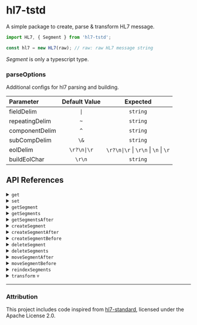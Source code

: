 # hl7-tstd

A simple package to create, parse & transform HL7 message.

```typescript
import HL7, { Segment } from 'hl7-tstd';

const hl7 = new HL7(raw); // raw: raw HL7 message string
```

_Segment_ is only a typescript type.

### parseOptions

Additional configs for hl7 parsing and building.

| Parameter      | Default Value |               Expected                |
| :------------- | :-----------: | :-----------------------------------: |
| fieldDelim     |     `\|`      |               `string`                |
| repeatingDelim |      `~`      |               `string`                |
| componentDelim |      `^`      |               `string`                |
| subCompDelim   |     `\&`      |               `string`                |
| eolDelim       |  `\r?\n\|\r`  | `\r?\n\|\r` \| `\r\n` \| `\n` \| `\r` |
| buildEolChar   |    `\r\n`     |               `string`                |

## API References

<details id="get">
<summary><code>get</code></summary>

Gets the value from a segment.

| Parameter         |   Type   | Requirement  |
| :---------------- | :------: | :----------: |
| field             | `string` | **Required** |
| repeatingIndex    | `number` |  Default: 0  |
| subComponentIndex | `number` |  Default: 0  |

Return: `string` | `null`

```typescript
const zyxSegment = hl7.getSegment('ZYX');

zyxSegment?.get('ZYX.5.2', 1, 2);
```

### Examples

```
ZYX|1|A|B|C|Repeat1~Component1^Component2~SubComp1&SubComp2^Component2~Repeat3
```

```typescript
// Get entire segment
zyxSegment.get('ZYX'); // ZYX|1|A|B|C|Repeat1~Component1^Component2~SubComp1&SubComp2^Component2~Repeat3

// Get repeating fields
zyxSegment.get('ZYX.5'); // Repeat1
zyxSegment.get('ZYX.5', 2); // SubComp1&SubComp2^Component2
zyxSegment.get('ZYX.5', -1); // Repeat1~Component1^Component2~SubComp1&SubComp2^Component2~Repeat3

// Get component
zyxSegment.get('ZYX.5.1', 1); // Component1

// Get subcomponent
zyxSegment.get('ZYX.5.1', 2); // SubComp1
zyxSegment.get('ZYX.5.1', 2, 1); // SubComp2
zyxSegment.get('ZYX.5.1', 2, -1); // SubComp1&SubComp2
```

</details>

<details id="set">
<summary><code>set</code></summary>

Sets the value of on a segment.

| Parameter         |   Type   | Requirement  |
| :---------------- | :------: | :----------: |
| field             | `string` | **Required** |
| value             | `string` | **Required** |
| repeatingIndex    | `number` |  Default: 0  |
| subComponentIndex | `number` |  Default: 0  |

```typescript
const zyxSegment = hl7.getSegment('ZYX');

zyxSegment?.set('ZYX.5.2', 'ABCD', 1, 2); // ZYX|||||~^&&ABCD
```

</details>

<details id="getSegment">
<summary><code>getSegment</code></summary>

Returns the first Segment matching the _type_ param or else null.

| Parameter |   Type   | Requirement  |
| :-------- | :------: | :----------: |
| type      | `string` | **Required** |

Return: `Segment` | `null`

```typescript
const pidSegment = hl7.getSegment('PID');

pidSegment?.set('PID.5', 'PAT_NAME');
```

</details>

<details id="getSegments">
<summary><code>getSegments</code></summary>

Returns an array of Segments matching the _type_ parameter, if provided; otherwise, returns an array of all Segments.

| Parameter |   Type   | Requirement |
| :-------- | :------: | :---------: |
| type      | `string` |  Optional   |

Return: `Segment[]`

```typescript
const obrSegments = hl7.getSegments('OBX');

for (const obrSegment of obrSegments) {
  obrSegment.get('OBR.4');
}
```

</details>

<details id="getSegmentsAfter">
<summary><code>getSegmentsAfter</code></summary>

Returns an array of Segments matching the _type_, starting from the _startSegment_ until encountering a segment listed in _stopSegmentType_.  
Setting _consecutive_ as `true` will return first set consecutive of matching Segments.

| Parameter       |    Type    |  Requirement   |
| :-------------- | :--------: | :------------: |
| startSegment    | `Segment`  |  **Required**  |
| type            |  `string`  |  **Required**  |
| stopSegmentType | `string[]` |    Optional    |
| consecutive     | `boolean`  | Default: false |

Return: `Segment[]`

```typescript
const obrSegment = hl7.getSegment('OBX');

const obxAfterObr = hl7.getSegmentsAfter(obrSegment!, 'OBX', ['OBR']);
```

</details>

<details id="createSegment">
<summary><code>createSegment</code></summary>

Created a new segment of given _type_ and appends it at the end of existing segments.

| Parameter |   Type   | Requirement  |
| :-------- | :------: | :----------: |
| type      | `string` | **Required** |

Return: `Segment`

```typescript
const nteSegment = hl7.createSegment('NTE');
```

</details>

<details id="createSegmentAfter">
<summary><code>createSegmentAfter</code></summary>

Created a new segment of given _type_ and inserts it after _targetSegment_ segment.

| Parameter     |   Type    | Requirement  |
| :------------ | :-------: | :----------: |
| type          | `string`  | **Required** |
| targetSegment | `Segment` | **Required** |

Return: `Segment`

```typescript
for (const obxSegment of hl7.getSegments('OBX')) {
  const nteSegment = hl7.createSegmentAfter('NTE', obxSegment);

  nteSegment.set('NTE.3', 'Notes');
}
```

</details>

<details id="createSegmentBefore">
<summary><code>createSegmentBefore</code></summary>

Created a new segment of given _type_ and inserts it before _targetSegment_ segment.

| Parameter     |   Type    | Requirement  |
| :------------ | :-------: | :----------: |
| type          | `string`  | **Required** |
| targetSegment | `Segment` | **Required** |

Return: `Segment`

```typescript
for (const obxSegment of hl7.getSegments('OBX')) {
  const nteSegment = hl7.createSegmentBefore('NTE', obxSegment);

  nteSegment.set('NTE.3', 'Notes');
}
```

</details>

<details id="deleteSegment">
<summary><code>deleteSegment</code></summary>

Deletes an existing _segment_ if found.

| Parameter |   Type    | Requirement  |
| :-------- | :-------: | :----------: |
| segment   | `Segment` | **Required** |

```typescript
const nteSegment = hl7.getSegment('NTE');

if (nteSegment) hl7.deleteSegment(nteSegment);
```

</details>

<details id="deleteSegments">
<summary><code>deleteSegments</code></summary>

Deletes all existing _segments_ if found.

| Parameter |    Type     | Requirement  |
| :-------- | :---------: | :----------: |
| segments  | `Segment[]` | **Required** |

```typescript
const nteSegments = hl7.getSegments('NTE');

hl7.deleteSegments(nteSegments);
```

</details>

<details id="moveSegmentAfter">
<summary><code>moveSegmentAfter</code></summary>

Moves _segment_ after _targetSegment_.

| Parameter     |  Type   | Requirement  |
| :------------ | :-----: | :----------: |
| segment       | Segment | **Required** |
| targetSegment | Segment | **Required** |

</details>

<details id="moveSegmentBefore">
<summary><code>moveSegmentBefore</code></summary>

Moves _segment_ before _targetSegment_.

| Parameter     |  Type   | Requirement  |
| :------------ | :-----: | :----------: |
| segment       | Segment | **Required** |
| targetSegment | Segment | **Required** |

</details>

<details id="reindexSegments">
<summary><code>reindexSegments</code></summary>

Reindexes segments based on _resetRules_.

| Parameter  |  Type  |  Requirement   |
| :--------- | :----: | :------------: |
| resetRules | object |  **Required**  |
| startIndex | number |   Default: 1   |
| field      | string | Default: '1.1' |

**resetRule**

An object where each **key** is a **segment type** and its **value** is an array of **segment types**.
The index of segment types specified in the keys will be set, and it will reset based on the segment types listed in its object value array.

**field**
Segment field where index will be set. Defaults to '1.1'.

Example:

```typescript
hl7.reindexSegments({ OBR: [], OBX: ['OBR'], NTE: ['OBR', 'OBX'] });
```

Here,

- NTE segments will have index restarting from 1 after each OBR or OBX segment is encountered.
- OBR segments will have index starting from one and incrementing since no reset segments were provided.

> _Note:_ `reindexSegments` sets the segment index value. This doesn't move the segments by itself.

</details>

<details id="transform">
<summary><code>transform</code> 💀 </summary>

> ⚠️ **Deprecated**: This method is triggered internally and doesn't need to be invoked manually.

Transforms the raw HL7 message suitable for manipulation and building.

```typescript
hl7.transform(); // depricated
```

</details>

---

### Attribution

This project includes code inspired from [hl7-standard](https://github.com/ironbridgecorp/hl7-standard), licensed under the Apache License 2.0.
